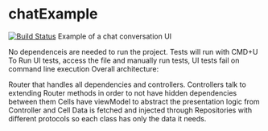 # chatExample
[![Build Status](https://travis-ci.org/wolffan/chatExample.svg?branch=master)](https://travis-ci.org/wolffan/chatExample)
Example of a chat conversation UI

No dependenceis are needed to run the project.
Tests will run with CMD+U
To Run UI tests, access the file and manually run tests, UI tests fail on command line execution
Overall architecture:

Router that handles all dependencies and controllers.
Controllers talk to extending Router methods in order to not have hidden dependencies between them
Cells have viewModel to abstract the presentation logic from Controller and Cell
Data is fetched and injected through Repositories with different protocols so each class has only the data it needs.
